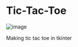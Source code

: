 # Tic-Tac-Toe

![image](https://github.com/Zyad205/tic-tac-toe/assets/131090593/acb067aa-6b82-4e40-8ea1-f966ba699c43)


Making tic tac toe in tkinter
